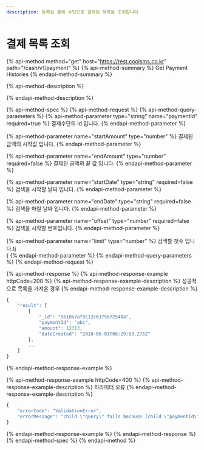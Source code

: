 ```yaml
---
description: 등록된 결제 수단으로 결제된 목록을 조회합니다.
---
```


# 결제 목록 조회

{% api-method method="get" host="https://rest.coolsms.co.kr" path="/cash/v1/payment" %}
{% api-method-summary %}
Get Payment Histories
{% endapi-method-summary %}

{% api-method-description %}

{% endapi-method-description %}

{% api-method-spec %}
{% api-method-request %}
{% api-method-query-parameters %}
{% api-method-parameter type="string" name="paymentId" required=true %}
결제수단의 Id 입니다.
{% endapi-method-parameter %}

{% api-method-parameter name="startAmount" type="number" %}
결제된 금액의 시작값 입니다.
{% endapi-method-parameter %}

{% api-method-parameter name="endAmount" type="number" required=false %}
결제된 금액의 끝 값 입니다. 
{% endapi-method-parameter %}

{% api-method-parameter name="startDate" type="string" required=false %}
검색을 시작할 날짜 입니다.
{% endapi-method-parameter %}

{% api-method-parameter name="endDate" type="string" required=false %}
검색을 마칠 날짜 입니다.
{% endapi-method-parameter %}

{% api-method-parameter name="offset" type="number" required=false %}
검색을 시작할 번호입니다.
{% endapi-method-parameter %}

{% api-method-parameter name="limit" type="number" %}
검색할 갯수 입니다.tj  
{
{% endapi-method-parameter %}
{% endapi-method-query-parameters %}
{% endapi-method-request %}

{% api-method-response %}
{% api-method-response-example httpCode=200 %}
{% api-method-response-example-description %}
성공적으로 목록을 가져온 경우
{% endapi-method-response-example-description %}

```javascript
{
    "result": [
        {
            "_id": "5b10e7af9c12c6375672540a",
            "paymentId": "abc",
            "amount": 12313,
            "dateCreated": "2018-06-01T06:29:03.275Z"
        },
        ...
    ]
}
```
{% endapi-method-response-example %}

{% api-method-response-example httpCode=400 %}
{% api-method-response-example-description %}
파라미터 오류
{% endapi-method-response-example-description %}

```javascript
{
    "errorCode": "ValidationError",
    "errorMessage": "child \"query\" fails because [child \"paymentId\" fails because [\"paymentId\" is required]]"
}
```
{% endapi-method-response-example %}
{% endapi-method-response %}
{% endapi-method-spec %}
{% endapi-method %}



